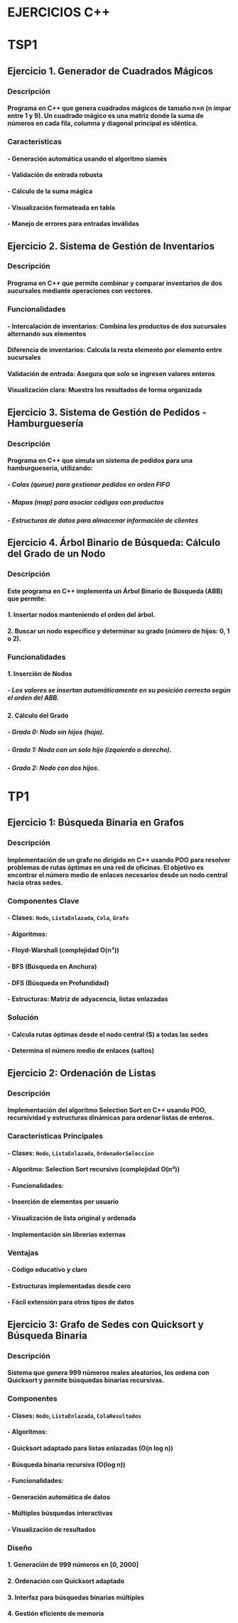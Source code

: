 # EJERCICIOS C++

# TSP1

## Ejercicio 1. Generador de Cuadrados Mágicos

### Descripción

#### Programa en C++ que genera cuadrados mágicos de tamaño n×n (n impar entre 1 y 9). Un cuadrado mágico es una matriz donde la suma de números en cada fila, columna y diagonal principal es idéntica.

### Características

#### - Generación automática usando el algoritmo siamés

#### - Validación de entrada robusta

#### - Cálculo de la suma mágica

#### - Visualización formateada en tabla

#### - Manejo de errores para entradas inválidas

## Ejercicio 2. Sistema de Gestión de Inventarios

### Descripción

#### Programa en C++ que permite combinar y comparar inventarios de dos sucursales mediante operaciones con vectores.

### Funcionalidades

#### - Intercalación de inventarios: Combina los productos de dos sucursales alternando sus elementos

#### Diferencia de inventarios: Calcula la resta elemento por elemento entre sucursales

#### Validación de entrada: Asegura que solo se ingresen valores enteros

#### Visualización clara: Muestra los resultados de forma organizada

## Ejercicio 3. Sistema de Gestión de Pedidos - Hamburguesería

### Descripción

#### Programa en C++ que simula un sistema de pedidos para una hamburguesería, utilizando:

##### - Colas (queue) para gestionar pedidos en orden FIFO

##### - Mapas (map) para asociar códigos con productos

##### - Estructuras de datos para almacenar información de clientes

## Ejercicio 4. Árbol Binario de Búsqueda: Cálculo del Grado de un Nodo

### Descripción

#### Este programa en C++ implementa un Árbol Binario de Búsqueda (ABB) que permite:

#### 1. Insertar nodos manteniendo el orden del árbol.

#### 2. Buscar un nodo específico y determinar su grado (número de hijos: 0, 1 o 2).

### Funcionalidades

#### 1. Inserción de Nodos

##### - Los valores se insertan automáticamente en su posición correcta según el orden del ABB.

#### 2. Cálculo del Grado

##### - Grado 0: Nodo sin hijos (hoja).

##### - Grado 1: Nodo con un solo hijo (izquierdo o derecho).

##### - Grado 2: Nodo con dos hijos.

# TP1

## Ejercicio 1: Búsqueda Binaria en Grafos

### Descripción

#### Implementación de un grafo no dirigido en C++ usando POO para resolver problemas de rutas óptimas en una red de oficinas. El objetivo es encontrar el número medio de enlaces necesarios desde un nodo central hacia otras sedes.

### Componentes Clave

#### - Clases: `Nodo`, `ListaEnlazada`, `Cola`, `Grafo`

#### - Algoritmos:

#### - Floyd-Warshall (complejidad O(n³))

#### - BFS (Búsqueda en Anchura)

#### - DFS (Búsqueda en Profundidad)

#### - Estructuras: Matriz de adyacencia, listas enlazadas

### Solución

#### - Calcula rutas óptimas desde el nodo central (S) a todas las sedes

#### - Determina el número medio de enlaces (saltos)

## Ejercicio 2: Ordenación de Listas

### Descripción

#### Implementación del algoritmo Selection Sort en C++ usando POO, recursividad y estructuras dinámicas para ordenar listas de enteros.

### Características Principales

#### - Clases: `Nodo`, `ListaEnlazada`, `OrdenadorSeleccion`

#### - Algoritmo: Selection Sort recursivo (complejidad O(n²))

#### - Funcionalidades:

#### - Inserción de elementos por usuario

#### - Visualización de lista original y ordenada

#### - Implementación sin librerías externas

### Ventajas

#### - Código educativo y claro

#### - Estructuras implementadas desde cero

#### - Fácil extensión para otros tipos de datos

## Ejercicio 3: Grafo de Sedes con Quicksort y Búsqueda Binaria

### Descripción

#### Sistema que genera 999 números reales aleatorios, los ordena con Quicksort y permite búsquedas binarias recursivas.

### Componentes

#### - Clases: `Nodo`, `ListaEnlazada`, `ColaResultados`

#### - Algoritmos:

#### - Quicksort adaptado para listas enlazadas (O(n log n))

#### - Búsqueda binaria recursiva (O(log n))

#### - Funcionalidades:

#### - Generación automática de datos

#### - Múltiples búsquedas interactivas

#### - Visualización de resultados

### Diseño

#### 1. Generación de 999 números en [0, 2000]

#### 2. Ordenación con Quicksort adaptado

#### 3. Interfaz para búsquedas binarias múltiples

#### 4. Gestión eficiente de memoria
